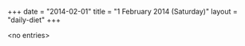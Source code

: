 +++
date = "2014-02-01"
title = "1 February 2014 (Saturday)"
layout = "daily-diet"
+++


\<no entries\>
